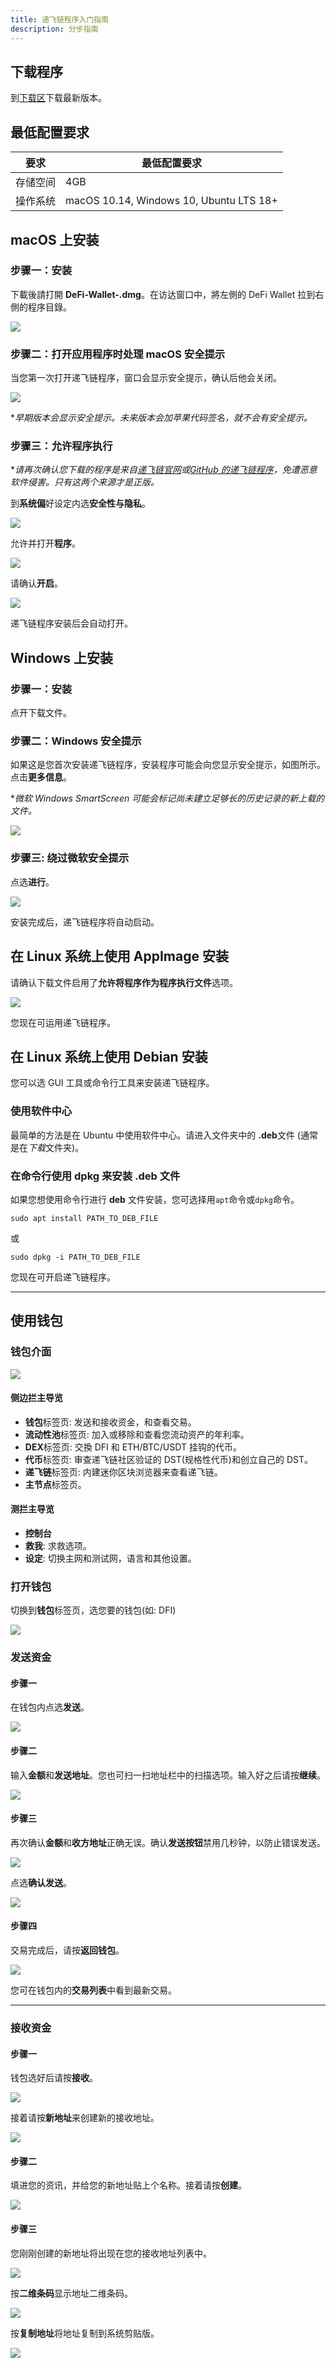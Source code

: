 ```yaml
---
title: 递飞链程序入门指南
description: 分步指南
---
```


## 下载程序

到[下载区](/downloads)下载最新版本。

## 最低配置要求

| 要求     | 最低配置要求                            |
| -------- | --------------------------------------- |
| 存储空间 | 4GB                                     |
| 操作系统 | macOS 10.14, Windows 10, Ubuntu LTS 18+ |

## macOS 上安装

### 步骤一：安装

下載後請打開 **DeFi-Wallet-<version>.dmg**。在访达窗口中，將左側的 DeFi Wallet 拉到右側的程序目錄。

![](/img/guides/installing-defi-app/drag-to-install.png)

### 步骤二：打开应用程序时处理 macOS 安全提示

当您第一次打开递飞链程序，窗口会显示安全提示，确认后他会关闭。

![](/img/guides/installing-defi-app/macos-security-prompt.png)

\*_早期版本会显示安全提示。未来版本会加苹果代码签名，就不会有安全提示。_

### 步骤三：允许程序执行

\*_请再次确认您下载的程序是来自[递飞链官网](/)或[GitHub 的递飞链程序](https://github.com/DeFiCh/app/releases)，免遭恶意软件侵害。只有这两个来源才是正版。_

到**系统偏**好设定内选**安全性与隐私**。

![](/img/guides/installing-defi-app/system-preferences.png)

允许并打开**程序**。

![](/img/guides/installing-defi-app/open-anyway-a.png)

请确认**开启**。

![](/img/guides/installing-defi-app/open-anyway-b.png)

递飞链程序安装后会自动打开。

## Windows 上安装

### 步骤一：安装

点开下载文件。

### 步骤二：Windows 安全提示

如果这是您首次安装递飞链程序，安装程序可能会向您显示安全提示，如图所示。点击**更多信息**。

\*_微软 Windows SmartScreen 可能会标记尚未建立足够长的历史记录的新上载的文件。_

![](/img/guides/installing-defi-app/CUmfPMS.png)

### 步骤三: 绕过微软安全提示

点选**进行**。

![](/img/guides/installing-defi-app/S7SFwms.png)

安装完成后，递飞链程序将自动启动。

## 在 Linux 系统上使用 AppImage 安装

请确认下载文件启用了**允许将程序作为程序执行文件**选项。

![](/img/guides/installing-defi-app/TU3ggCU.png)

您现在可运用递飞链程序。

## 在 Linux 系统上使用 Debian 安装

您可以选 GUI 工具或命令行工具来安装递飞链程序。

### 使用软件中心

最简单的方法是在 Ubuntu 中使用软件中心。请进入文件夹中的 **.deb**文件 (通常是在*下载*文件夹)。

### 在命令行使用 dpkg 来安装 .deb 文件

如果您想使用命令行进行 **deb** 文件安装，您可选择用`apt`命令或`dpkg`命令。

```
sudo apt install PATH_TO_DEB_FILE
```

或

```
sudo dpkg -i PATH_TO_DEB_FILE
```

您现在可开启递飞链程序。

---

## 使用钱包

### 钱包介面

![](/img/guides/installing-defi-app/wallets.png)

#### 侧边拦主导览

- **钱包**标签页: 发送和接收资金，和查看交易。
- **流动性池**标签页: 加入或移除和查看您流动资产的年利率。
- **DEX**标签页: 交換 DFI 和 ETH/BTC/USDT 挂钩的代币。
- **代币**标签页: 审查递飞链社区验证的 DST(规格性代币)和创立自己的 DST。
- **递飞链**标签页: 内建迷你区块浏览器来查看递飞链。
- **主节点**标签页。

#### 测拦主导览

- **控制台**
- **救我**: 求救选项。
- **设定**: 切换主网和测试网，语言和其他设置。

### 打开钱包

切换到**钱包**标签页，选您要的钱包(如: DFI)

![](/img/guides/installing-defi-app/wallets-choose.png)

### 发送资金

#### 步骤一

在钱包内点选**发送**。

![](/img/guides/installing-defi-app/wallet-send.png)

#### 步骤二

输入**金额**和**发送地址**。您也可扫一扫地址栏中的扫描选项。输入好之后请按**继续**。

![](/img/guides/installing-defi-app/wallet-send1.png)

#### 步骤三

再次确认**金额**和**收方地址**正确无误。确认**发送按钮**禁用几秒钟，以防止错误发送。

![](/img/guides/installing-defi-app/wallet-send2.png)

点选**确认发送**。

![](/img/guides/installing-defi-app/wallet-send3.png)

#### 步骤四

交易完成后，请按**返回钱包**。

![](/img/guides/installing-defi-app/wallet-send4.png)

您可在钱包内的**交易列表**中看到最新交易。

---

### 接收资金

#### 步骤一

钱包选好后请按**接收**。

![](/img/guides/installing-defi-app/wallet-receive.png)

接着请按**新地址**来创建新的接收地址。

![](/img/guides/installing-defi-app/wallet-receive1.png)

#### 步骤二

填进您的资讯，并给您的新地址贴上个名称。接着请按**创建**。

![](/img/guides/installing-defi-app/wallet-receive2.png)

#### 步骤三

您刚刚创建的新地址将出现在您的接收地址列表中。

![](/img/guides/installing-defi-app/wallet-receive3.png)

按**二维条码**显示地址二维条码。

![](/img/guides/installing-defi-app/wallet-receive4.png)

按**复制地址**将地址复制到系统剪贴版。

![](/img/guides/installing-defi-app/wallet-receive5.png)
